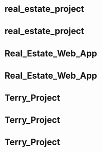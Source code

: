 # real_estate_project
# real_estate_project
# Real_Estate_Web_App
# Real_Estate_Web_App
# Terry_Project
# Terry_Project
# Terry_Project

